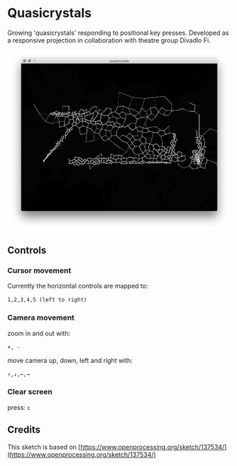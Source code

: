 # Quasicrystals

Growing 'quasicrystals' responding to positional key presses.
Developed as a responsive projection in collaboration with theatre group Divadlo Fi.

![Quasicrystals](./quasicrystals.png "Quasicrystals")

## Controls

### Cursor movement

Currently the horizontal controls are mapped to:
```
1,2,3,4,5 (left to right)
```

### Camera movement

zoom in and out with:
```
+, -
```

move camera up, down, left and right with:
```
↑,↓,←,→
```

### Clear screen

press: `c`

## Credits

This sketch is based on [https://www.openprocessing.org/sketch/137534/](https://www.openprocessing.org/sketch/137534/)
